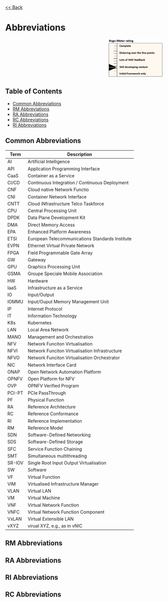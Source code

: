 [<< Back](../)

# Abbreviations

<p align="right"><img src="./figures/bogo_sdc.png" alt="scope" title="baldy" width="35%"/></p>


## Table of Contents
* [Common Abbreviations](#1.1)
* [RM Abbreviations](#1.2)
* [RA Abbreviations](#1.3)
* [RC Abbreviations](#1.4)
* [RI Abbreviations](#1.5)

<a name="1.1"></a>
## Common Abbreviations

| Term           | Description                           |
|----------------|-------------                          |
| AI             | Artificial Intelligence               |
| API            | Application Programming Interface     |
| CaaS           | Container as a Service                |
| CI/CD          | Continuous Integration / Continuous Deployment |
| CNF            | Cloud native Network Functio          |
| CNI            | Container Network Interface           |
| CNTT           | Cloud iNfrastructure Telco Taskforce  |
| CPU            | Central Processing Unit               |
| DPDK           | Data Plane Development Kit            |
| DMA            | Direct Memory Access                  |
| EPA            | Enhanced Platform Awareness           |
| ETSI           | European Telecommunications Standards Institute |
| EVPN           | Ethernet Virtual Private Network      |
| FPGA           | Field Programmable Gate Array         |
| GW             | Gateway                               |
| GPU            | Graphics Processing Unit              |
| GSMA           | Groupe Speciale Mobile Association    |
| HW             | Hardware                              |
| IaaS           | Infrastructure as a Service           |
| IO             | Input/Output                          |
| IOMMU          | Input/Ouput Memory Management Unit    |
| IP             | Internet Protocol                     |
| IT             | Information Technology                |
| K8s            | Kubernetes                            |
| LAN            | Local Area Network                    |
| MANO           | Management and Orchestration          |
| NFV            | Network Funciton Virtualisation       |
| NFVI           | Network Funciton Virtualisation Infrastructure |
| NFVO           | Network Funciton Virtualisation Orchestrator |
| NIC            | Network Interface Card                |
| ONAP           | Open Network Automation Platform      |
| OPNFV          | Open Platform for NFV                 |
| OVP            | OPNFV Verified Program                |
| PCI-PT         | PCIe PassThrough                      |
| PF             | Physical Function                     |
| RA             | Reference Architecture                |
| RC             | Reference Conformance                 |
| RI             | Reference Implementation              |
| RM             | Reference Model                       |
| SDN            | Software-Defined Networking            |
| SDS            | Software-Defined Storage              |
| SFC            | Service Function Chaining             |
| SMT            | Simultaneous multithreading           |
| SR-IOV         | Single Root Input Output Virtualisation |
| SW             | Software                              |
| VF             | Virtual Function                      |
| VIM            | Virtualised Infrastructure Manager    |
| VLAN           | Virtual LAN                           |
| VM             | Virtual Machine                       |
| VNF            | Virtual Network Function              |
| VNFC           | Virtual Network Function Component    |
| VxLAN          | Virtual Extensible LAN                |
| vXYZ           | virual XYZ, e.g., as in vNIC          |


<a name="1.2"></a>
## RM Abbreviations

<a name="1.3"></a>
## RA Abbreviations

<a name="1.4"></a>
## RI Abbreviations

<a name="1.4"></a>
## RC Abbreviations

